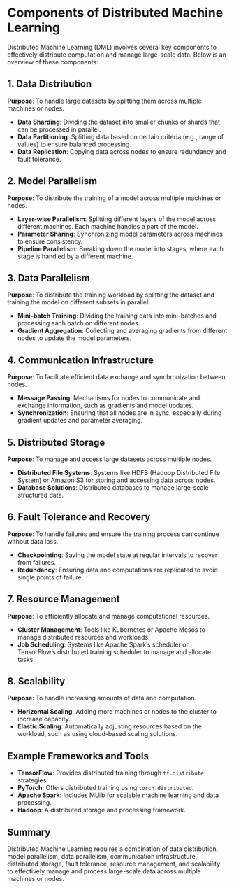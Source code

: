 # Components of Distributed Machine Learning
Distributed Machine Learning (DML) involves several key components to effectively distribute computation and manage large-scale data. Below is an overview of these components:

## 1. Data Distribution

**Purpose**: To handle large datasets by splitting them across multiple machines or nodes.

- **Data Sharding**: Dividing the dataset into smaller chunks or shards that can be processed in parallel.
- **Data Partitioning**: Splitting data based on certain criteria (e.g., range of values) to ensure balanced processing.
- **Data Replication**: Copying data across nodes to ensure redundancy and fault tolerance.

## 2. Model Parallelism

**Purpose**: To distribute the training of a model across multiple machines or nodes.

- **Layer-wise Parallelism**: Splitting different layers of the model across different machines. Each machine handles a part of the model.
- **Parameter Sharing**: Synchronizing model parameters across machines to ensure consistency.
- **Pipeline Parallelism**: Breaking down the model into stages, where each stage is handled by a different machine.

## 3. Data Parallelism

**Purpose**: To distribute the training workload by splitting the dataset and training the model on different subsets in parallel.

- **Mini-batch Training**: Dividing the training data into mini-batches and processing each batch on different nodes.
- **Gradient Aggregation**: Collecting and averaging gradients from different nodes to update the model parameters.

## 4. Communication Infrastructure

**Purpose**: To facilitate efficient data exchange and synchronization between nodes.

- **Message Passing**: Mechanisms for nodes to communicate and exchange information, such as gradients and model updates.
- **Synchronization**: Ensuring that all nodes are in sync, especially during gradient updates and parameter averaging.

## 5. Distributed Storage

**Purpose**: To manage and access large datasets across multiple nodes.

- **Distributed File Systems**: Systems like HDFS (Hadoop Distributed File System) or Amazon S3 for storing and accessing data across nodes.
- **Database Solutions**: Distributed databases to manage large-scale structured data.

## 6. Fault Tolerance and Recovery

**Purpose**: To handle failures and ensure the training process can continue without data loss.

- **Checkpointing**: Saving the model state at regular intervals to recover from failures.
- **Redundancy**: Ensuring data and computations are replicated to avoid single points of failure.

## 7. Resource Management

**Purpose**: To efficiently allocate and manage computational resources.

- **Cluster Management**: Tools like Kubernetes or Apache Mesos to manage distributed resources and workloads.
- **Job Scheduling**: Systems like Apache Spark’s scheduler or TensorFlow’s distributed training scheduler to manage and allocate tasks.

## 8. Scalability

**Purpose**: To handle increasing amounts of data and computation.

- **Horizontal Scaling**: Adding more machines or nodes to the cluster to increase capacity.
- **Elastic Scaling**: Automatically adjusting resources based on the workload, such as using cloud-based scaling solutions.

## Example Frameworks and Tools

- **TensorFlow**: Provides distributed training through `tf.distribute` strategies.
- **PyTorch**: Offers distributed training using `torch.distributed`.
- **Apache Spark**: Includes MLlib for scalable machine learning and data processing.
- **Hadoop**: A distributed storage and processing framework.

## Summary

Distributed Machine Learning requires a combination of data distribution, model parallelism, data parallelism, communication infrastructure, distributed storage, fault tolerance, resource management, and scalability to effectively manage and process large-scale data across multiple machines or nodes.
